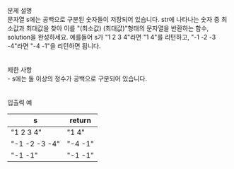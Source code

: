 <div class='title'>문제 설명</div>
<div class='textBox'>문자열 s에는 공백으로 구분된 숫자들이 저장되어 있습니다. str에 나타나는 숫자 중 최소값과 최대값을 찾아 이를 "(최소값) (최대값)"형태의 문자열을 반환하는 함수, solution을 완성하세요.
예를들어 s가 "1 2 3 4"라면 "1 4"를 리턴하고, "-1 -2 -3 -4"라면 "-4 -1"을 리턴하면 됩니다.</div>
</br>
<div class='line'></div>
</br>
<div class='title'>제한 사항</div>
<div class='restriction'>- s에는 둘 이상의 정수가 공백으로 구분되어 있습니다.</div>
</br>
<div class='line'></div>
</br>
<div class='title'>입출력 예</div>
<table class='table'>
<thead>
<tr>
<th>s</th>
<th>return</th>
</tr>
</thead>
<tbody>
<tr>
<td>"1 2 3 4"</td>
<td>"1 4"</td>
</tr>
<tr>
<td>"-1 -2 -3 -4"</td>
<td>"-4 -1"</td>
</tr>
<tr>
<td>"-1 -1"</td>
<td>"-1 -1"</td>
</tr>
</tbody>
</table>
</br>
